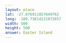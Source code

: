 ```yaml
---
layout: place
lat: -27.076911857649762
long: -109.73814221972657
width: 500
height: 500
answer: Easter Island
---
```

